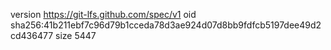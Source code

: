 version https://git-lfs.github.com/spec/v1
oid sha256:41b211ebf7c96d79b1cceda78d3ae924d07d8bb9fdfcb5197dee49d2cd436477
size 5447
